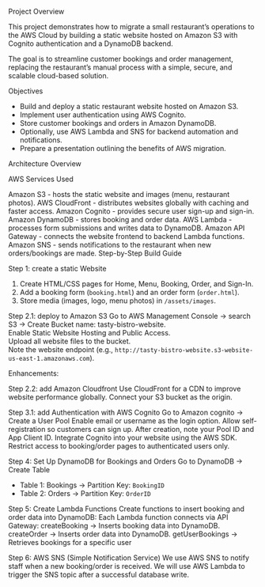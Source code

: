 Project Overview

This project demonstrates how to migrate a small restaurant’s operations to the AWS Cloud by building a static website hosted on Amazon S3 with Cognito authentication and a DynamoDB backend.

The goal is to streamline customer bookings and order management, replacing the restaurant’s manual process with a simple, secure, and scalable cloud-based solution.

Objectives

- Build and deploy a static restaurant website hosted on Amazon S3.  
- Implement user authentication using AWS Cognito.  
- Store customer bookings and orders in Amazon DynamoDB.  
- Optionally, use AWS Lambda and SNS for backend automation and notifications.  
- Prepare a presentation outlining the benefits of AWS migration.

Architecture Overview







AWS Services Used


Amazon S3 - hosts the static website and images (menu, restaurant photos).
AWS CloudFront - distributes websites globally with caching and faster access.
Amazon Cognito - provides secure user sign-up and sign-in. 
Amazon DynamoDB - stores booking and order data. 
AWS Lambda - processes form submissions and writes data to DynamoDB. 
Amazon API Gateway - connects the website frontend to backend Lambda functions.
Amazon SNS - sends notifications to the restaurant when new orders/bookings are made. 
Step-by-Step Build Guide

Step 1: create a static Website 

1. Create HTML/CSS pages for Home, Menu, Booking, Order, and Sign-In.  
2. Add a booking form (`booking.html`) and an order form (`order.html`).  
3. Store media (images, logo, menu photos) in `/assets/images`.  

Step 2.1: deploy to Amazon S3
Go to AWS Management Console → search S3 → Create Bucket
name: tasty-bistro-website.  
 	Enable Static Website Hosting and Public Access.  
Upload all website files to the bucket.  
Note the website endpoint (e.g., `http://tasty-bistro-website.s3-website-us-east-1.amazonaws.com`).

Enhancements: 

Step 2.2: add Amazon Cloudfront
Use CloudFront for a CDN to improve website performance globally.
Connect your S3 bucket as the origin.


Step 3.1: add Authentication with AWS Cognito
Go to Amazon cognito → Create a User Pool
Enable email or username as the login option.
Allow self-registration so customers can sign up.
After creation, note your Pool ID and App Client ID.
Integrate Cognito into your website using the AWS SDK.  
Restrict access to booking/order pages to authenticated users only.

Step 4: Set Up DynamoDB for Bookings and Orders
Go to DynamoDB → Create Table
- Table 1: Bookings → Partition Key: `BookingID`
- Table 2: Orders → Partition Key: `OrderID`

Step 5: Create Lambda Functions
Create functions to insert booking and order data into DynamoDB:
Each Lambda function connects via API Gateway:
createBooking → Inserts booking data into DynamoDB.
createOrder → Inserts order data into DynamoDB.
getUserBookings → Retrieves bookings for a specific user


Step 6: AWS SNS (Simple Notification Service)
We use AWS SNS to notify staff when a new booking/order is received. We will use AWS Lambda to trigger the SNS topic after a successful database write.

